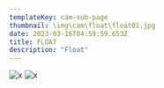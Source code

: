 ```yaml
---
templateKey: cam-sub-page
thumbnail: \img\cam\float\float01.jpg
date: 2023-03-16T04:59:59.653Z
title: FLOAT
description: "Float"
---
```



![x](\img\cam\float\float01.jpg)
![x](\img\cam\float\float02.jpg)